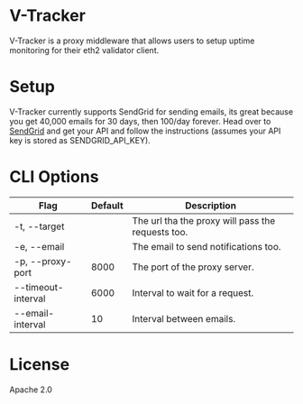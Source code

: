 # V-Tracker
V-Tracker is a proxy middleware that allows users to setup uptime monitoring for their eth2 validator client.

# Setup
V-Tracker currently supports SendGrid for sending emails, its great because you get 40,000 emails for 30 days, then 100/day forever. Head over to [SendGrid](www.sendgrid.com) and get your API and follow the instructions (assumes your API key is stored as SENDGRID_API_KEY).

# CLI Options
|Flag|Default|Description|
|----|-------|------------|
|-t, --target <url>||The url tha the proxy will pass the requests too.|
|-e, --email <email>||The email to send notifications too.|
|-p, --proxy-port <port>|8000|The port of the proxy server.|
|--timeout-interval <milliseconds>|6000|Interval to wait for a request.|
|--email-interval <minutes>|10|Interval between emails.|

# License
Apache 2.0